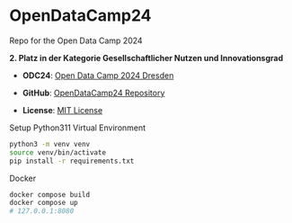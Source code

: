 # OpenDataCamp24
Repo for the Open Data Camp 2024

**2. Platz in der Kategorie Gesellschaftlicher Nutzen und Innovationsgrad**

- **ODC24**: [Open Data Camp 2024 Dresden](https://www.dresden.de/de/wirtschaft/wirtschaftsstandort/projekte-kooperationen/open-data-camp-2024.php)

- **GitHub**: [OpenDataCamp24 Repository](https://github.com/vorratsmatenspeicher/OpenDataCamp24)

- **License**: [MIT License](https://mit-license.org)

Setup Python311 Virtual Environment
```bash
python3 -m venv venv
source venv/bin/activate
pip install -r requirements.txt
```

Docker
```bash
docker compose build
docker compose up
# 127.0.0.1:8080
```
